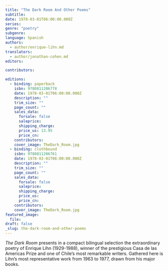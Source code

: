 ```yaml
---
title: "The Dark Room And Other Poems"
subtitle:
date: 1978-03-01T06:00:00.000Z
series:
genre: "poetry"
subgenre:
language: Spanish
authors:
  - author/enrique-lihn.md
translators:
  - author/jonathan-cohen.md
editors:

contributors:

editions:
  - binding: paperback
    isbn: 9780811206778
    date: 1978-03-01T06:00:00.000Z
    description: ""
    trim_size: ""
    page_count: ""
    sales_data:
      forsale: false
      saleprice:
      shipping_charge:
      price_us: 13.95
      price_cn:
    contributors:
    cover_image: TheDark_Room.jpg
  - binding: clothbound
    isbn: 9780811206761
    date: 1978-03-01T06:00:00.000Z
    description: ""
    trim_size: ""
    page_count: ""
    sales_data:
      forsale: false
      saleprice:
      shipping_charge:
      price_us:
      price_cn:
    contributors:
    cover_image: TheDark_Room.jpg
featured_image:
  file:
draft: false
_slug: the-dark-room-and-other-poems
---
```


_The Dark Room_ presents in a compact bilingual selection the extraordinary poetry of Enrique Lihn (1929-1988), winner of the prestigious Casa de las Americas Prize and one of Chile’s most remarkable writers. Gathered here is Lihn’s most representative work from 1963 to 1977, drawn from his major books.

